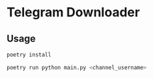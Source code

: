# Telegram Downloader

## Usage

```bash
poetry install
```

```bash
poetry run python main.py <channel_username>
```
